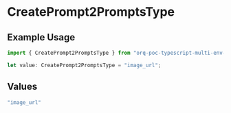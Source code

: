 # CreatePrompt2PromptsType

## Example Usage

```typescript
import { CreatePrompt2PromptsType } from "orq-poc-typescript-multi-env-version/models/operations";

let value: CreatePrompt2PromptsType = "image_url";
```

## Values

```typescript
"image_url"
```